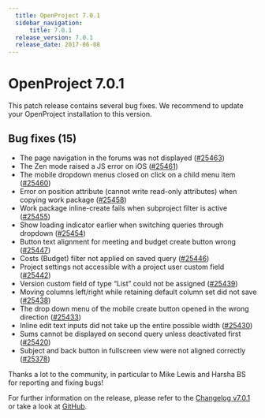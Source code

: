 ```yaml
---
  title: OpenProject 7.0.1
  sidebar_navigation:
      title: 7.0.1
  release_version: 7.0.1
  release_date: 2017-06-08
---
```



# OpenProject 7.0.1

This patch release contains several bug fixes. We recommend to update
your OpenProject installation to this version.

## Bug fixes (15)

  - The page navigation in the forums was not displayed
    ([#25463](https://community.openproject.com/wp/25463))
  - The Zen mode raised a JS error on iOS
    ([#25461](https://community.openproject.com/wp/25461))
  - The mobile dropdown menus closed on click on a child menu item
    ([#25460](https://community.openproject.com/wp/25460))
  - Error on position attribute (cannot write read-only attributes) when
    copying work package
    ([#25458](https://community.openproject.com/wp/25458))
  - Work package inline-create fails when subproject filter is
    active
    ([#25455](https://community.openproject.com/wp/25455))
  - Show loading indicator earlier when switching queries through
    dropdown
    ([#25454](https://community.openproject.com/wp/25454))
  - Button text alignment for meeting and budget create button wrong
    ([#25447](https://community.openproject.com/wp/25447))
  - Costs (Budget) filter not applied on saved query
    ([#25446](https://community.openproject.com/wp/25446))
  - Project settings not accessible with a project user custom field
    ([#25442](https://community.openproject.com/wp/25442))
  - Version custom field of type “List” could not be assigned
    ([#25439](https://community.openproject.com/wp/25439))
  - Moving columns left/right while retaining default column set did not
    save
    ([#25438](https://community.openproject.com/wp/25438))
  - The drop down menu of the mobile create button opened in the wrong
    direction
    ([#25433](https://community.openproject.com/wp/25433))
  - Inline edit text inputs did not take up the entire possible width
    ([#25430](https://community.openproject.com/wp/25430))
  - Sums cannot be displayed on second query unless deactivated first
    ([#25420](https://community.openproject.com/wp/25420))
  - Subject
    and back button in fullscreen view were not aligned correctly
    ([#25378](https://community.openproject.com/wp/25378))

Thanks a lot to the community, in particular to Mike Lewis and Harsha BS
for reporting and fixing bugs!

For further information on the release, please refer to the [Changelog
v7.0.1](https://community.openproject.com/versions/924) 
or take a look at
[GitHub](https://github.com/opf/openproject/tree/v7.0.1).


